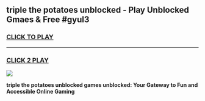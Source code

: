 
## triple the potatoes unblocked - Play Unblocked Gmaes & Free #gyul3
<h3>
<a href="https://news.freeplayer.one?title=triple_the_potatoes_unblocked&ref=03M">CLICK TO PLAY</a></h3>
<hr>

<h3>
<a href="https://news.freeplayer.one?title=triple_the_potatoes_unblocked&ref=03M">CLICK 2 PLAY</a>
  
</h3>

<a href="https://news.freeplayer.one?title=triple_the_potatoes_unblocked&ref=03M"><img src="https://clearcache.store/games.png"></a>


**triple the potatoes unblocked games unblocked: Your Gateway to Fun and Accessible Online Gaming**
